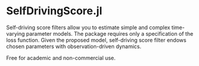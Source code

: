 # SelfDrivingScore.jl
Self-driving score filters allow you to estimate simple and complex time-varying parameter models. The package requires only a specification of the loss function. Given the proposed model, self-driving score filter endows chosen parameters with observation-driven dynamics.

Free for academic and non-commercial use.
